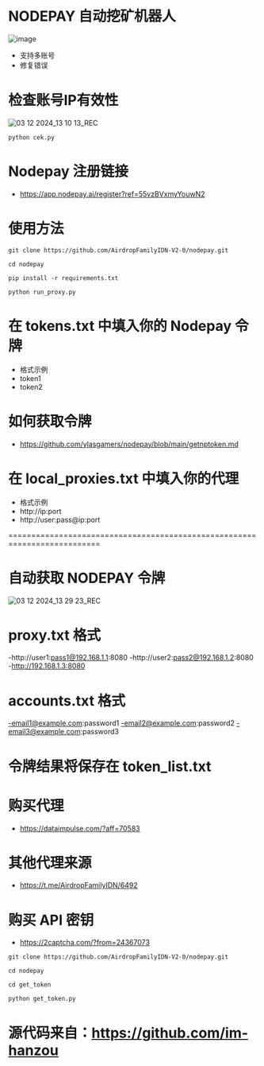# NODEPAY 自动挖矿机器人
![image](https://github.com/user-attachments/assets/a72d3950-148f-4981-ba92-b1a9c2206d8d)
- 支持多账号
- 修复错误

# 检查账号IP有效性
![03 12 2024_13 10 13_REC](https://github.com/user-attachments/assets/c8e75be8-a0e0-49db-b83a-d98ee230e567)

```
python cek.py
```

# Nodepay 注册链接
- https://app.nodepay.ai/register?ref=55vzBVxmyYouwN2

# 使用方法
```
git clone https://github.com/AirdropFamilyIDN-V2-0/nodepay.git
```
```
cd nodepay
```
```
pip install -r requirements.txt
```
```
python run_proxy.py
```

# 在 tokens.txt 中填入你的 Nodepay 令牌
- 格式示例
- token1
- token2

# 如何获取令牌
- https://github.com/ylasgamers/nodepay/blob/main/getnptoken.md

# 在 local_proxies.txt 中填入你的代理
- 格式示例
- http://ip:port
- http://user:pass@ip:port

==========================================================================
# 自动获取 NODEPAY 令牌
![03 12 2024_13 29 23_REC](https://github.com/user-attachments/assets/22979fa9-3825-4ffa-839d-2d6d15d395da)

# proxy.txt 格式
-http://user1:pass1@192.168.1.1:8080
-http://user2:pass2@192.168.1.2:8080
-http://192.168.1.3:8080

# accounts.txt 格式
-email1@example.com:password1
-email2@example.com:password2
-email3@example.com:password3

# 令牌结果将保存在 token_list.txt

# 购买代理
- https://dataimpulse.com/?aff=70583

# 其他代理来源
- https://t.me/AirdropFamilyIDN/6492

# 购买 API 密钥
- https://2captcha.com/?from=24367073

```
git clone https://github.com/AirdropFamilyIDN-V2-0/nodepay.git
```
```
cd nodepay
```
```
cd get_token
```
```
python get_token.py
```

# 源代码来自：https://github.com/im-hanzou

